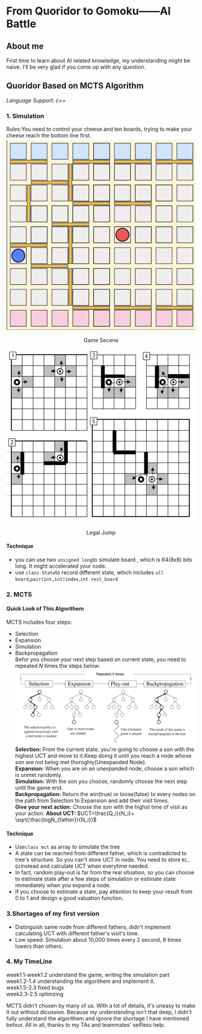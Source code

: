 # From Quoridor to Gomoku——AI Battle

## About me
First time to learn about AI related knowledge, my understanding might be naive. I'll be very glad if you come up with any question.

## Quoridor Based on MCTS Algorithm
*Language Support: c++*
### 1. Simulation
Rules:You need to control your cheese and ten boards, trying to make your cheese reach the bottom line first.
![GameScenen](https://raw.githubusercontent.com/Jianglai-0023/QuoridorAI_2022/main/images/%E6%88%AA%E5%B1%8F2022-07-17%2001.11.51%E7%9A%84%E5%89%AF%E6%9C%AC.png?token=GHSAT0AAAAAABTUJ5JESQQ3KDSQJAZLIHPEYWTQ3IQ)
<center>Game Secene</center>

![Legal Jump](https://raw.githubusercontent.com/Jianglai-0023/QuoridorAI_2022/main/images/%E6%88%AA%E5%B1%8F2022-07-17%2002.28.31.png?token=GHSAT0AAAAAABTUJ5JECAIHQ676SYOVPZRUYWTQ3WA)
<center>Legal Jump</center>

#### Technique
* you can use two `unsigned long`to simulate board , which is 64(8x8) bits long. It might accelerated your code.
* use `class State`to record different state, which includes `ull board`,`pair(int,int)index`,`int rest_board`
### 2. MCTS
#### Quick Look of This Algorithem
MCTS  includes four steps:
* Selection
* Expansion
* Simulation
* Backpropagation  
  Befor you choose your next step based on current state, you need to repeated *N* times the steps below:
  ![MCTS](https://raw.githubusercontent.com/Jianglai-0023/QuoridorAI_2022/main/images/%E6%88%AA%E5%B1%8F2022-07-17%2002.29.32.png?token=GHSAT0AAAAAABTUJ5JFHUSHIRG2Y36S3TFKYWTQ37A)
**Selection:** From the current state, you're going to choose a son with the highest UCT and move to it.Keep doing it until you reach a node whose son are not being met thoroghly(Unexpanded Node).  
**Expansion:**  When you are on an unexpanded node, choose a son which is unmet  randomly.  
**Simulation:** With the son you choose, randomly choose the next step until the game end.  
**Backpropagation:** Return the win(true) or loose(false) to every nodes on the path from Selection to Expansion and add their visit times.  
**Give your next action:** Choose the son with the highst time of visit as your action.
**About UCT:** $UCT=\frac{Q_i}{N_i}+ \sqrt{\frac{logN_{father}}{N_i}}$
#### Technique
* Use`class mct` as array to simulate the tree
* A state can be reached from different father, which is contradicted to tree's structure. So you can't store UCT in node. You need to store `Ni, Qi`instead and calculate UCT when everytime needed.
* In fact, random play-out is far from the real situation, so you can choose to estimate state after a few steps of simulation or estimate state immediately when you expand a node.
* If you choose to estimate a state, pay attention to keep your result from 0 to 1 and design a good valuation function.
### 3.Shortages of my first version
* Distinguish same node from different fathers, didn't implement calculating UCT with different father's visit's time.
* Low speed: Simulation about 10,000 times every 2 second, 8 times lowers than others.
### 4. My TimeLine
week1.1-week1.2 understand the game, writing the simulation part\
week1.2-1.4 understanding the algorithem and implement it.\
week1.5-2.3 fixed bugs\
week2.3-2.5 optimzing

MCTS didn't chosen by many of us. With a lot of details, it's uneasy to make it out without dicussion. Because my understanding isn't that deep, I didn't fully understand the algorithem and ignore the shortage I have mentioned befour.
All in all, thanks to my TAs and teammates' selfless help.